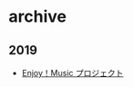 # archive

## 2019

* [Enjoy！Music プロジェクト](https://ontomo-mag.com/article/column/suntory-hall-enjoy-music-project2019/)
